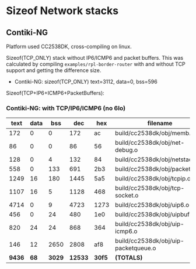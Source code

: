 # Sizeof Network stacks

## Contiki-NG

Platform used CC2538DK, cross-compiling on linux.

Sizeof(TCP\_ONLY) stack without IP6/ICMP6 and packet buffers. This was calculated by compiling ```examples/rpl-border-router``` with and without TCP support and getting the difference size.

* Contiki-NG: sizeof(TCP\_ONLY) text=3112, data=0, bss=596

Sizeof(TCP+IP6+ICMP6+PacketBuffers):

### Contiki-NG: with TCP/IP6/ICMP6 (no 6lo)

|  text	|  data	|   bss	 |  dec	 |  hex|filename |
|-------|-------|--------|-------|-----|-------------------------------------|
|   172	|     0	|     0	 |  172	 |   ac|build/cc2538dk/obj/memb.o |
|    86	|     0	|     0	 |   86	 |   56|build/cc2538dk/obj/net-debug.o |
|   128	|     0	|     4	 |  132	 |   84|build/cc2538dk/obj/netstack.o |
|   558	|     0	|   133	 |  691	 |  2b3|build/cc2538dk/obj/packetbuf.o |
|  1249	|    16	|   180	 | 1445	 |  5a5|build/cc2538dk/obj/tcpip.o |
|  1107	|    16	|     5	 | 1128	 |  468|build/cc2538dk/obj/tcp-socket.o |
|  4714	|     0	|     9	 | 4723	 | 1273|build/cc2538dk/obj/uip6.o |
|   456	|     0	|    24	 |  480	 |  1e0|build/cc2538dk/obj/uipbuf.o |
|   820	|    24	|    24	 |  868	 |  364|build/cc2538dk/obj/uip-icmp6.o |
|   146	|    12	|  2650	 | 2808	 |  af8|build/cc2538dk/obj/uip-packetqueue.o |
|**9436**	|**68**|**3029**|**12533**|**30f5**|**(TOTALS)**|

